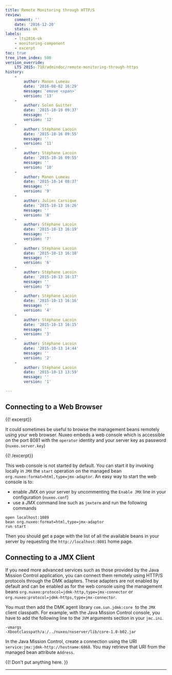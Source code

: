 ```yaml
---
title: Remote Monitoring through HTTP/S
review:
    comment: ''
    date: '2016-12-20'
    status: ok
labels:
    - lts2016-ok
    - monitoring-component
    - excerpt
toc: true
tree_item_index: 500
version_override:
    LTS 2015: 710/admindoc/remote-monitoring-through-https
history:
    -
        author: Manon Lumeau
        date: '2016-08-02 16:29'
        message: 'emove <span>'
        version: '13'
    -
        author: Solen Guitter
        date: '2015-10-19 09:37'
        message: ''
        version: '12'
    -
        author: Stéphane Lacoin
        date: '2015-10-16 09:55'
        message: ''
        version: '11'
    -
        author: Stéphane Lacoin
        date: '2015-10-16 09:55'
        message: ''
        version: '10'
    -
        author: Manon Lumeau
        date: '2015-10-14 08:37'
        message: ''
        version: '9'
    -
        author: Julien Carsique
        date: '2015-10-13 16:26'
        message: ''
        version: '8'
    -
        author: Stéphane Lacoin
        date: '2015-10-13 16:19'
        message: ''
        version: '7'
    -
        author: Stéphane Lacoin
        date: '2015-10-13 16:18'
        message: ''
        version: '6'
    -
        author: Stéphane Lacoin
        date: '2015-10-13 16:17'
        message: ''
        version: '5'
    -
        author: Stéphane Lacoin
        date: '2015-10-13 16:16'
        message: ''
        version: '4'
    -
        author: Stéphane Lacoin
        date: '2015-10-13 16:15'
        message: ''
        version: '3'
    -
        author: Stéphane Lacoin
        date: '2015-10-13 14:44'
        message: ''
        version: '2'
    -
        author: Stéphane Lacoin
        date: '2015-10-13 13:59'
        message: ''
        version: '1'

---
```

## Connecting to a Web Browser

{{! excerpt}}

It could sometimes be useful to browse the management beans remotely using your web browser. Nuxeo embeds a web console which is accessible on the port 8081 with the&nbsp;`operator` identity and your server key as password (`nuxeo.server.key`)

{{! /excerpt}}

This web console is not started by default.
You can start it by invoking locally in&nbsp;`JMX` the&nbsp;`start` operation on the managed bean `org.nuxeo:format=html,type=jmx-adaptor`.
An easy way to start the web console is to:

*   enable JMX on your server by uncommenting the&nbsp;`Enable JMX` line in your configuration (`nuxeo.conf`)
*   use a JMX command line such as&nbsp;`jmxterm` and run the following commands

```text
open localhost:1089
bean org.nuxeo:format=html,type=jmx-adaptor
run start
```

Then you should get a page with the list of all the available beans in your server by requesting the&nbsp;`http://localhost:8081` home page.

## Connecting to a JMX Client

If you need more advanced services such as those provided by the Java Mission Control application, you can connect them remotely using HTTP/S protocols through the DMK adapters. These adapters are not enabled by default and can be enabled as for the web console using the management beans `org.nuxeo:protocol=jdmk-http,type=jmx-connector` or `org.nuxeo:protocol=jdmk-https,type=jmx-connector`.

You must then add the DMK agent library `com.sun.jdmk:core`&nbsp; to the `JMX` client classpath. For example, with the&nbsp;Java Mission Control console, you have to add the following line to the&nbsp;`JVM` arguments section in your&nbsp;`jmc.ini`.

```text
-vmargs
-Xbootclasspath/a:/../nuxeo/nxserver/lib/core-1.0-b02.jar
```

In the Java Mission Control, create a connection using the URI `service:jmx:jdmk-http://hostname:6868`. You may retrieve that URI from the managed bean attribute `Address`.

{{! Don't put anything here. }}

* * *
